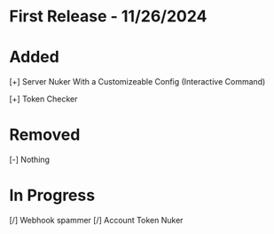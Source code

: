 # First Release - 11/26/2024

# Added 
[+] Server Nuker With a Customizeable Config (Interactive Command)

[+] Token Checker

# Removed
[-] Nothing

# In Progress 
[/] Webhook spammer 
[/] Account Token Nuker
